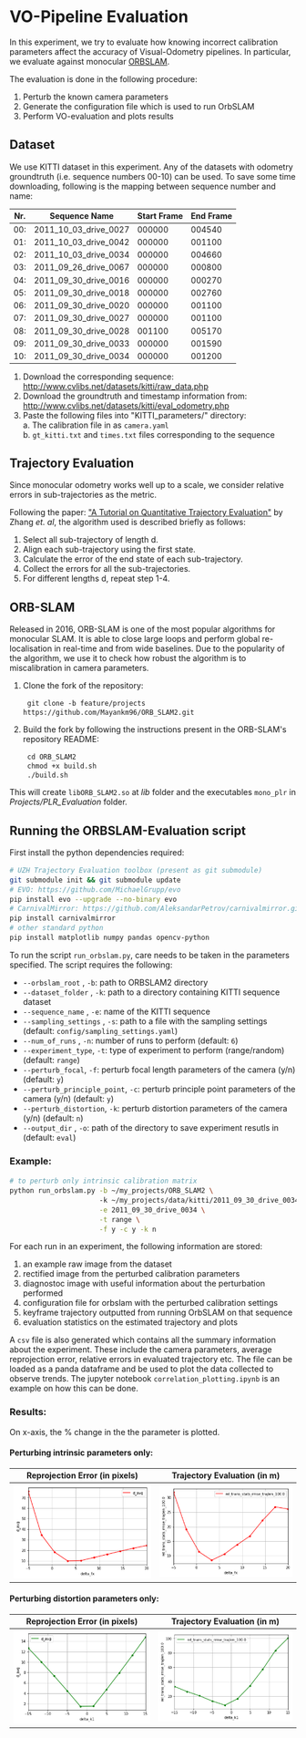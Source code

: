 # VO-Pipeline Evaluation

In this experiment, we try to evaluate how knowing incorrect calibration parameters affect the accuracy of Visual-Odometry 
pipelines. In particular, we evaluate against monocular [ORBSLAM](http://webdiis.unizar.es/~raulmur/MurMontielTardosTRO15.pdf).

The evaluation is done in the following procedure:
1. Perturb the known camera parameters
2. Generate the configuration file which is used to run OrbSLAM
3. Perform VO-evaluation and plots results

## Dataset 

We use KITTI dataset in this experiment. Any of the datasets with odometry groundtruth (i.e. sequence numbers 00-10) can be used. To save some time downloading,
following is the mapping between sequence number and name:

| __Nr.__ | __Sequence Name__ | __Start Frame__ | __End Frame__ |   
|---------|-------------------|-----------------|---------------|   
| 00: | 2011_10_03_drive_0027 | 000000 | 004540 |
| 01: | 2011_10_03_drive_0042 | 000000 | 001100 |
| 02: | 2011_10_03_drive_0034 | 000000 | 004660 |
| 03: | 2011_09_26_drive_0067 | 000000 | 000800 |
| 04: | 2011_09_30_drive_0016 | 000000 | 000270 |
| 05: | 2011_09_30_drive_0018 | 000000 | 002760 |
| 06: | 2011_09_30_drive_0020 | 000000 | 001100 | 
| 07: | 2011_09_30_drive_0027 | 000000 | 001100 |
| 08: | 2011_09_30_drive_0028 | 001100 | 005170 |
| 09: | 2011_09_30_drive_0033 | 000000 | 001590 |
| 10: | 2011_09_30_drive_0034 | 000000 | 001200 |


1. Download the corresponding sequence: http://www.cvlibs.net/datasets/kitti/raw_data.php
2. Download the groundtruth and timestamp information from: http://www.cvlibs.net/datasets/kitti/eval_odometry.php 
3. Paste the following files into "KITTI_parameters/<seq-name>" directory:  
    a. The calibration file in  as `camera.yaml`  
    b. `gt_kitti.txt` and `times.txt` files corresponding to the sequence   
    
## Trajectory Evaluation

Since monocular odometry works well up to a scale, we consider relative errors in sub-trajectories as the metric.

Following the paper: ["A Tutorial on Quantitative Trajectory Evaluation"](http://rpg.ifi.uzh.ch/docs/IROS18_Zhang.pdf) by Zhang
_et. al_, 
the algorithm used is described briefly as follows:

1. Select all sub-trajectory of length d.
2. Align each sub-trajectory using the first state.
3. Calculate the error of the end state of each sub-trajectory.
4. Collect the errors for all the sub-trajectories.
5. For different lengths d, repeat step 1-4.

## ORB-SLAM

Released in 2016, ORB-SLAM is one of the most popular algorithms for monocular SLAM.  It is able to close large loops and
perform global re-localisation in real-time and from wide baselines. Due to the popularity of the algorithm, we use it to 
check how robust the algorithm is to miscalibration in camera parameters. 

1. Clone the fork of the repository:    
        
        git clone -b feature/projects https://github.com/Mayankm96/ORB_SLAM2.git
         
2. Build the fork by following the instructions present in the ORB-SLAM's repository README:        
        
        cd ORB_SLAM2    
        chmod +x build.sh   
        ./build.sh  

This will create `libORB_SLAM2.so` at _lib_ folder and the executables `mono_plr` in _Projects/PLR_Evaluation_ folder.

## Running the ORBSLAM-Evaluation script

First install the python dependencies required:
```bash
# UZH Trajectory Evaluation toolbox (present as git submodule)
git submodule init && git submodule update
# EVO: https://github.com/MichaelGrupp/evo
pip install evo --upgrade --no-binary evo
# CarnivalMirror: https://github.com/AleksandarPetrov/carnivalmirror.git
pip install carnivalmirror
# other standard python
pip install matplotlib numpy pandas opencv-python
```

To run the script `run_orbslam.py`, care needs to be taken in the parameters specified. The script requires the following:
* `--orbslam_root` , `-b`: path to ORBSLAM2 directory
* `--dataset_folder` , `-k`: path to a directory containing KITTI sequence dataset
* `--sequence_name` , `-e`: name of the KITTI sequence
* `--sampling_settings` , `-s`: path to a file with the sampling settings (default: `config/sampling_settings.yaml`)
* `--num_of_runs` , `-n`: number of runs to perform (default: `6`)
* `--experiment_type`, `-t`: type of experiment to perform (range/random) (default: `range`)
* `--perturb_focal`, `-f`: perturb focal length parameters of the camera (y/n) (default: `y`)
* `--perturb_principle_point`, `-c`: perturb principle point parameters of the camera (y/n) (default: `y`)
* `--perturb_distortion`, `-k`: perturb distortion parameters of the camera (y/n) (default: `n`)
* `--output_dir` , `-o`: path of the directory to save experiment resutls in (default: `eval`)

### Example:
```bash
# to perturb only intrinsic calibration matrix 
python run_orbslam.py -b ~/my_projects/ORB_SLAM2 \ 
                      -k ~/my_projects/data/kitti/2011_09_30_drive_0034 \
                      -e 2011_09_30_drive_0034 \
                      -t range \
                      -f y -c y -k n             
```

For each run in an experiment, the following information are stored:
1. an example raw image from the dataset
2. rectified image from the perturbed calibration parameters
3. diagnostoc image with useful information about the perturbation performed
4. configuration file for orbslam with the perturbed calibration settings
5. keyframe trajectory outputted from running OrbSLAM on that sequence
6. evaluation statistics on the estimated trajectory and plots

A `csv` file is also generated which contains all the summary information about the experiment. These include the camera 
parameters, average reprojection error, relative errors in evaluated trajectory etc. The file can be loaded as a panda dataframe
and be used to plot the data collected to observe trends. The jupyter notebook `correlation_plotting.ipynb` is an example 
on how this can be done.


### Results:


On x-axis, the % change in the the parameter is plotted.

#### Perturbing intrinsic parameters only:

Reprojection Error (in pixels)           |  Trajectory Evaluation (in m)
:-------------------------:|:-------------------------:
![](img/intrinsic_reproj_10.png)  |  ![](img/intrinsic_trans_10.png)

#### Perturbing distortion parameters only:

Reprojection Error (in pixels)             |  Trajectory Evaluation (in m)
:-------------------------:|:-------------------------:
![](img/distortion_reproj_10.png)  |  ![](img/distortion_trans_10.png)